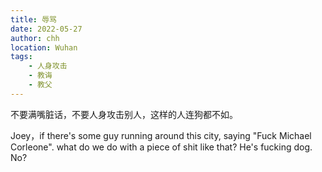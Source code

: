 ```yaml
---
title: 辱骂
date: 2022-05-27
author: chh
location: Wuhan
tags:
    - 人身攻击
    - 教诲
    - 教父
---
```


不要满嘴脏话，不要人身攻击别人，这样的人连狗都不如。

Joey，if there's some guy running around this city, saying "Fuck Michael Corleone". what do we do with a piece of shit like that? He's fucking dog. No?
